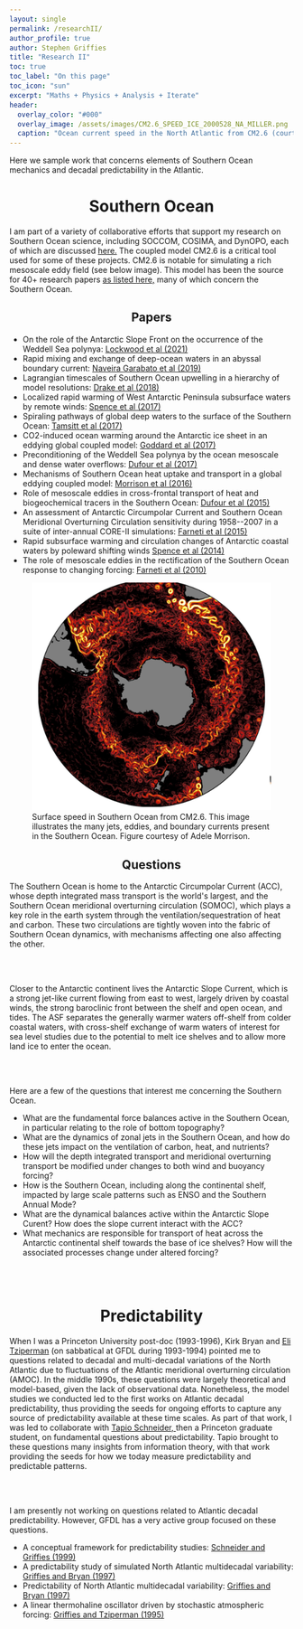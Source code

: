 ```yaml
---
layout: single 
permalink: /researchII/
author_profile: true
author: Stephen Griffies
title: "Research II"
toc: true
toc_label: "On this page"
toc_icon: "sun"
excerpt: "Maths + Physics + Analysis + Iterate"
header:
  overlay_color: "#000"
  overlay_image: /assets/images/CM2.6_SPEED_ICE_2000528_NA_MILLER.png
  caption: "Ocean current speed in the North Atlantic from CM2.6 (courtesy C. Dufour)"
---
```



<p align="justify">

Here we sample work that concerns elements of Southern Ocean mechanics
and decadal predictability in the Atlantic.
 
</p>


# <center> Southern Ocean</center>


<p align="justify">

I am part of a variety of collaborative efforts that support my
research on Southern Ocean science, including SOCCOM, COSIMA, and
DynOPO, each of which are discussed <a href="/collaborations/">
here.</a> The coupled model CM2.6 is a critical tool used for some of
these projects.  CM2.6 is notable for simulating a rich mesoscale eddy
field (see below image).  This model has been the source for 40+
research papers <a href="/assets/pdfs/CM2p6_project_list.pdf"> as
listed here,</a> many of which concern the Southern Ocean.

</p>

## <center>Papers</center>

<p align="justify">

<ul>

<li>On the role of the Antarctic Slope Front on the occurrence of the
Weddell Sea polynya:
<a href="https://journals.ametsoc.org/view/journals/clim/34/7/JCLI-D-20-0069.1.xml">
Lockwood et al (2021) </a>  </li>

<li>Rapid mixing and exchange of deep-ocean waters in an abyssal boundary current:
<a href="https://www.pnas.org/content/116/27/13233">
Naveira Garabato et al (2019) </a>  </li>

<li>Lagrangian timescales of Southern Ocean upwelling in a hierarchy
of model resolutions:
<a href="https://agupubs.onlinelibrary.wiley.com/doi/full/10.1002/2017GL076045">
Drake et al (2018) </a>  </li>

<li>Localized rapid warming of West Antarctic Peninsula subsurface waters by remote winds:
<a href="https://www.nature.com/articles/nclimate3335">
Spence et al (2017) </a> </li>

<li>Spiraling pathways of global deep waters to the surface of the
Southern Ocean:
<a href="https://www.nature.com/articles/s41467-017-00197-0">
Tamsitt et al (2017) </a>  </li>

<li>CO2-induced ocean warming around the Antarctic ice sheet in an
eddying global coupled model:
<a href="https://agupubs.onlinelibrary.wiley.com/doi/10.1002/2017JC012849">
Goddard et al (2017) </a>  </li>

<li>Preconditioning of the Weddell Sea polynya by the ocean mesoscale and
dense water overflows:
<a href="https://journals.ametsoc.org/doi/10.1175/JCLI-D-16-0586.1">
Dufour et al (2017) </a>  </li>

<li>Mechanisms of Southern Ocean heat uptake and transport in a global
eddying coupled model:
<a href="https://journals.ametsoc.org/doi/10.1175/JPO-D-14-0240.1">
Morrison et al (2016) </a>  </li>

<li>Role of mesoscale eddies in cross-frontal transport of heat and
biogeochemical tracers in the Southern Ocean: <a
href="https://journals.ametsoc.org/doi/10.1175/JPO-D-14-0240.1">Dufour
et al (2015) </a> </li>

<li>An assessment of Antarctic Circumpolar Current and Southern Ocean
  Meridional Overturning Circulation sensitivity during 1958--2007 in
  a suite of inter-annual CORE-II simulations: <a
  href="https://www.sciencedirect.com/science/article/pii/S1463500315001183">Farneti
  et al (2015) </a> </li>

<li> Rapid subsurface warming and circulation changes of Antarctic coastal waters by poleward shifting winds
<a href="https://agupubs.onlinelibrary.wiley.com/doi/10.1002/2014GL060613">
Spence et al (2014) </a> </li>

<li>The role of mesoscale eddies in the rectification of the Southern
Ocean response to changing forcing: <a
href="https://journals.ametsoc.org/doi/10.1175/2010JPO4353.1"> Farneti
et al (2010) </a> </li>


</ul>

</p>

<figure> <img src="/assets/images/Southern_ocean_speed.jpg">
<figcaption>Surface speed in Southern Ocean from CM2.6.  This image
illustrates the many jets, eddies, and boundary currents present in
the Southern Ocean.  Figure courtesy of Adele Morrison.</figcaption>
</figure>



## <center>Questions</center>

<p align="justify">

The Southern Ocean is home to the Antarctic Circumpolar Current (ACC),
whose depth integrated mass transport is the world's largest, and the
Southern Ocean meridional overturning circulation (SOMOC), which plays
a key role in the earth system through the ventilation/sequestration
of heat and carbon.  These two circulations are tightly woven into the
fabric of Southern Ocean dynamics, with mechanisms affecting one also
affecting the other.

<br> <br>

Closer to the Antarctic continent lives the Antarctic Slope Current,
which is a strong jet-like current flowing from east to west, largely
driven by coastal winds, the strong baroclinic front between the shelf
and open ocean, and tides.  The ASF separates the generally warmer
waters off-shelf from colder coastal waters, with cross-shelf exchange
of warm waters of interest for sea level studies due to the potential
to melt ice shelves and to allow more land ice to enter the ocean.

<br> <br>

Here are a few of the questions that interest me concerning the
Southern Ocean. 

<ul>

<li> What are the fundamental force balances active in the Southern
Ocean, in particular relating to the role of bottom topography? </li>

<li> What are the dynamics of zonal jets in the Southern Ocean, and
how do these jets impact on the ventilation of carbon, heat, and
nutrients? </li>

<li> How will the depth integrated transport and meridional
overturning transport be modified under changes to both wind and
buoyancy forcing?  </li>

<li> How is the Southern Ocean, including along the continental shelf,
impacted by large scale patterns such as ENSO and the Southern Annual
Mode?  </li>

<li> What are the dynamical balances active within the Antarctic Slope
Curent?  How does the slope current interact with the ACC? </li>

<li> What mechanics are responsible for transport of heat across the
Antarctic continental shelf towards the base of ice shelves? How will
the associated processes change under altered forcing? </li>

</ul>

</p>

<br> <br> 


# <center>Predictability</center>

<p align="justify">

When I was a Princeton University post-doc (1993-1996), Kirk Bryan and
<a href="https://www.seas.harvard.edu/climate/eli/"> Eli Tziperman</a>
(on sabbatical at GFDL during 1993-1994) pointed me to questions
related to decadal and multi-decadal variations of the North Atlantic
due to fluctuations of the Atlantic meridional overturning circulation
(AMOC).  In the middle 1990s, these questions were largely theoretical
and model-based, given the lack of observational data.  Nonetheless,
the model studies we conducted led to the first works on Atlantic
decadal predictability, thus providing the seeds for ongoing efforts
to capture any source of predictability available at these time
scales.  As part of that work, I was led to collaborate with <a
href="https://climate-dynamics.org/people/tapio-schneider/"> Tapio
Schneider, </a> then a Princeton graduate student, on fundamental
questions about predictability.  Tapio brought to these questions many
insights from information theory, with that work providing the seeds
for how we today measure predictability and predictable patterns.

<br> <br>

I am presently not working on questions related to Atlantic decadal
predictability.  However, GFDL has a very active group focused on
these questions.  

<ul>

<li>A conceptual framework for predictability studies:
<a href="https://journals.ametsoc.org/doi/10.1175/1520-0442%281999%29012%3C3133%3AACFFPS%3E2.0.CO%3B2">
Schneider and Griffies (1999) </a>  </li>

<li>A predictability study of simulated North Atlantic multidecadal
variability:
<a href="https://link.springer.com/article/10.1007/s003820050177">
Griffies and Bryan (1997) </a> </li>

<li>Predictability of North Atlantic multidecadal variability:
<a href="http://science.sciencemag.org/content/275/5297/181.full">
Griffies and Bryan (1997) </a> </li>

<li>A linear thermohaline oscillator driven by stochastic atmospheric
forcing:
<a href="https://journals.ametsoc.org/doi/abs/10.1175/1520-0442%281995%29008%3C2440%3AALTODB%3E2.0.CO%3B2">
Griffies and Tziperman (1995) </a> </li>

</ul>

</p>



